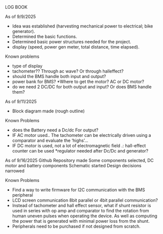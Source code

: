 LOG BOOK


As of 9/9/2025
- Idea was established (harvesting mechanical power to electrical; bike generator).
- Determined the basic functions.
- Determined basic power structures needed for the project.
- display (speed, power gen meter, total distance, time elapsed).

Known problems
* type of display
* tachometer?? Through ac wave? Or through halleffect?
* should the BMS handle both input and output?
* power bank for BMS?
*Where to get the motor?
AC or DC motor?
* do we need 2 DC/DC for both output and input? Or does BMS handle them?


As of 9/11/2025
- Block diagram made (rough outline) 

Known Problems
* does the Battery need a Dc/dc For output?
* IF AC motor used.. The tachometer can be electrically driven using a comparator and evaluate the ‘highs’...
* IF DC motor is used, not a lot of electromagnetic field .: hall-effect counter can be used
*regulator needed after Dc/Dc and generator?


As of 9/16/2025
Github Repository made
Some components selected, DC motor and battery components
Schematic started
Design decisions narrowed

Known Problems

* Find a way to write firmware for I2C communication with the BMS peripheral
* LCD screen communication 8bit parallel or 4bit parallel communication?
* Instead of tachometer and hall effect sensor, what if shunt resistor is used in series with op amp and comparator to find the rotation from human uneven pulses when operating the device. As well as computing the power that is generated with minimal power loss from the shunt.
* Peripherals need to be purchased if not designed from scratch.
